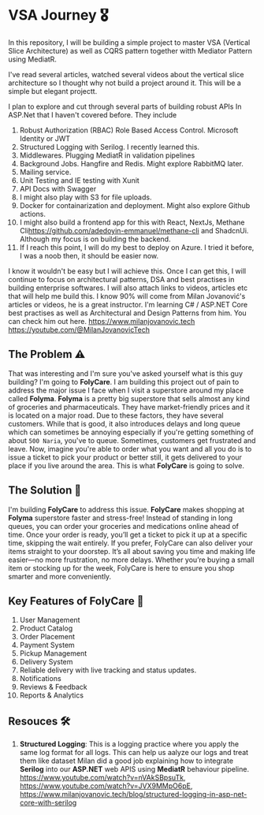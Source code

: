 # VSA Journey 🎖️

In this repository, I will be building a simple project to master VSA (Vertical Slice Architecture) as well as CQRS pattern together witth Mediator Pattern using MediatR.

I've read several articles, watched several videos about the vertical slice architecture so I thought why not build a project around it. This will be a simple but elegant projectt.

I plan to explore and cut through several parts of building robust APIs In ASP.Net that I haven't covered before. They include

1. Robust Authorization (RBAC) Role Based Access Control. Microsoft Identity or JWT
2. Structured Logging with Serilog. I recently learned this.
3. Middlewares. Plugging MediatR in validation pipelines 
4. Background Jobs. Hangfire and Redis. Might explore RabbitMQ later.
5. Mailing service.
6. Unit Testing and IE testing with Xunit
7. API Docs with Swagger
8. I might also play with S3 for file uploads.
9. Docker for containarization and deployment. Might also explore Github actions.
10. I might also build a frontend app for this with React, NextJs, Methane Cli<https://github.com/adedoyin-emmanuel/methane-cli> and ShadcnUi. Although my focus is on building the backend.
11. If I reach this point, I will do my best to deploy on Azure. I tried it before, I was a noob then, it should be easier now.

I know it wouldn't be easy but I will achieve this. Once I can get this, I will continue to focus on architectural patterns, DSA and best practises in building enterprise softwares.
I will also attach links to videos, articles etc that will help me build this. I know 90% will come from Milan Jovanović's articles or videos, he is a great instructor. I'm learning C# / ASP.NET Core best practises as 
well as Architectural and Design Patterns from him. You can check him out here. <https://www.milanjovanovic.tech> <https://youtube.com/@MilanJovanovicTech>


## The Problem ⚠️

That was interesting and I'm sure you've asked yourself what is this guy building? I'm going to **FolyCare**. I am building this project out of pain to address the major issue I face when I visit a superstore
around my place called **Folyma**. **Folyma** is a pretty big superstore that sells almost any kind of groceries and pharmaceuticals. They have market-friendly prices and it is located on a major road. 
Due to these factors, they have several customers. While that is good, it also introduces delays and long queue which can sometimes be annoying especially if you're getting something of about `500 Naria`, 
you've to queue. Sometimes, customers get frustrated and leave. Now, imagine you're able to order what you want and all you do is to issue a ticket to pick your product or better still, it gets delivered to 
your place if you live around the area. This is what **FolyCare** is going to solve. 


## The Solution 🔧

I'm building **FolyCare** to address this issue. **FolyCare** makes shopping at **Folyma** superstore faster and stress-free! Instead of standing in long queues, you can order your groceries and medications online ahead of time. 
Once your order is ready, you’ll get a ticket to pick it up at a specific time, skipping the wait entirely. If you prefer, FolyCare can also deliver your items straight to your doorstep.
It’s all about saving you time and making life easier—no more frustration, no more delays. Whether you’re buying a small item or stocking up for the week, FolyCare is here to ensure you shop smarter and more conveniently.

## Key Features of FolyCare 🧰
1. User Management
2. Product Catalog
3. Order Placement
4. Payment System 
5. Pickup Management 
6. Delivery System 
7. Reliable delivery with live tracking and status updates. 
8. Notifications 
9. Reviews & Feedback 
10. Reports & Analytics


## Resouces 🛠️

1. **Structured Logging**: This is a logging practice where you apply the same log format for all logs. This can help us aalyze our logs and treat them like dataset
    Milan did a good job explaining how to integrate **Serilog** into our **ASP.NET** web APIS using **MediatR** behaviour pipeline. <https://www.youtube.com/watch?v=nVAkSBpsuTk>, <https://www.youtube.com/watch?v=JVX9MMpO6pE>,
    <https://www.milanjovanovic.tech/blog/structured-logging-in-asp-net-core-with-serilog>
    